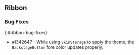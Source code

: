 ## Ribbon

### Bug Fixes
{:#ribbon-bug-fixes}

* \#I342647 - While using `SkinStorage` to apply the theme, the `BackstageButton` fore color updates properly.